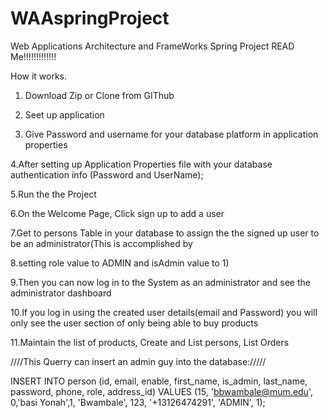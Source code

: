 # WAAspringProject

Web Applications Architecture and FrameWorks Spring Project
READ Me!!!!!!!!!!!!!

How it works. 

1. Download Zip or Clone from GIThub

2. Seet up application

3. Give Password and username for your database platform in application properties

4.After setting up Application Properties file with your database authentication info (Password and UserName);

5.Run the the Project

6.On the Welcome Page, Click sign up to add a user

7.Get to persons Table in your database to assign the the signed up user to be an administrator(This is accomplished by

8.setting role value to ADMIN and isAdmin value to 1)

9.Then you can now log in to the System as an administrator and see the administrator dashboard

10.If you log in using the created user details(email and Password) you will only see the user section of only being able to buy products

11.Maintain the list of products, Create and List persons, List Orders

////This Querry can insert an admin guy into the database://///

INSERT INTO person (id, email, enable, first_name, is_admin, last_name, password, phone, role, address_id)
VALUES (15, 'bbwambale@mum.edu', 0,'basi Yonah',1, 'Bwambale', 123, '+13126474291', 'ADMIN', 1);


